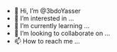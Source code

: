 - 👋 Hi, I’m @3bdoYasser
- 👀 I’m interested in ...
- 🌱 I’m currently learning ...
- 💞️ I’m looking to collaborate on ...
- 📫 How to reach me ...

<!---
3bdoYasser/3bdoYasser is a ✨ special ✨ repository because its `README.md` (this file) appears on your GitHub profile.
You can click the Preview link to take a look at your changes.
--->

